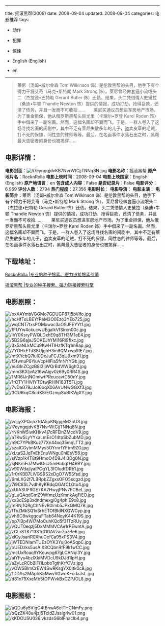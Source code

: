 
---
title: 摇滚黑帮(2008)
date: 2008-09-04
updated: 2008-09-04
categories: 电影推荐
tags:
- 动作
- 犯罪
- 惊悚

- English (English)
- en
---


> 莱尼（汤姆•威尔金森 Tom Wilkinson 饰）是伦敦黑帮的头目，他手下有个得力干将艾奇（马克•斯特朗 Mark Strong 饰）。莱尼曾经做套逼小流氓头二（杰拉德•巴特勒 Gerard Butler 饰）还债。结果，头二凭借情人史黛拉（桑迪•牛顿 Thandie Newton 饰）提供的情报，成功打劫，抢得巨款，还清了债务，并且一发而不可收拾……　　莱尼买通议员想进军房地产市场。为了重金担保，他从俄罗斯黑帮头目尤里（卡瑞尔•罗登 Karel Roden 饰）手中借来了一副名画。然而，这幅名画却不翼而飞。于是，一群人卷入了这场寻找名画的闹剧中，其中不乏有莱尼失散多年的儿子，盗卖皮草的毛贼，打不死的保镖，同性恋的律师等等。最后，在名画事件水落石出之时，黑帮最大告密者的身份也被揭穿……

## **电影详情**：

**电影封面**：<img src="https://image.tmdb.org/t/p/w200/i7eyngqjdvKB7NvrWtCjjTNNq8N.jpg" alt="/i7eyngqjdvKB7NvrWtCjjTNNq8N.jpg" title="/i7eyngqjdvKB7NvrWtCjjTNNq8N.jpg">
**电影名称**：摇滚黑帮
**原产地片名**：RocknRolla
**电影上映时间**：2008-09-04
**电影上映国家**：English (English)
**原产地语言**：en
**包含成人内容**：False
**是否纪录片**：False
**电影评分**：6.959
**评分人数**：2794
**热门程度**：27.356
**电影时长**：
**电影导演**：
**电影主演**：
**电影简介**：莱尼（汤姆•威尔金森 Tom Wilkinson 饰）是伦敦黑帮的头目，他手下有个得力干将艾奇（马克•斯特朗 Mark Strong 饰）。莱尼曾经做套逼小流氓头二（杰拉德•巴特勒 Gerard Butler 饰）还债。结果，头二凭借情人史黛拉（桑迪•牛顿 Thandie Newton 饰）提供的情报，成功打劫，抢得巨款，还清了债务，并且一发而不可收拾……　　莱尼买通议员想进军房地产市场。为了重金担保，他从俄罗斯黑帮头目尤里（卡瑞尔•罗登 Karel Roden 饰）手中借来了一副名画。然而，这幅名画却不翼而飞。于是，一群人卷入了这场寻找名画的闹剧中，其中不乏有莱尼失散多年的儿子，盗卖皮草的毛贼，打不死的保镖，同性恋的律师等等。最后，在名画事件水落石出之时，黑帮最大告密者的身份也被揭穿……

## **下载地址**：
[RocknRolla |专业的种子搜索、磁力链接搜索引擎](https://movie.amd794.com:2083/?search=RocknRolla&ordering=&mode=match_phrase&page_size=10&page=1)

[摇滚黑帮 |专业的种子搜索、磁力链接搜索引擎](https://movie.amd794.com:2083/?search=%E6%91%87%E6%BB%9A%E9%BB%91%E5%B8%AE&ordering=&mode=match_phrase&page_size=10&page=1)
 

## **电影剧照**：
<img src="https://image.tmdb.org/t/p/original/oxXAYmbVGGMo7GDUGP87j5bVlfo.jpg" alt="/oxXAYmbVGGMo7GDUGP87j5bVlfo.jpg" title="/oxXAYmbVGGMo7GDUGP87j5bVlfo.jpg"><img src="https://image.tmdb.org/t/p/original/hcHfToLBEYfPeM3O0Ezo3YEb725.jpg" alt="/hcHfToLBEYfPeM3O0Ezo3YEb725.jpg" title="/hcHfToLBEYfPeM3O0Ezo3YEb725.jpg"><img src="https://image.tmdb.org/t/p/original/wqCNT7txsPOMxwac3aO9JFEYYt1.jpg" alt="/wqCNT7txsPOMxwac3aO9JFEYYt1.jpg" title="/wqCNT7txsPOMxwac3aO9JFEYYt1.jpg"><img src="https://image.tmdb.org/t/p/original/fFUYw4okucwUEgaIkVfSircn00c.jpg" alt="/fFUYw4okucwUEgaIkVfSircn00c.jpg" title="/fFUYw4okucwUEgaIkVfSircn00c.jpg"><img src="https://image.tmdb.org/t/p/original/ihY0KsryPWQLDxhE9q8TH3M1eE4.jpg" alt="/ihY0KsryPWQLDxhE9q8TH3M1eE4.jpg" title="/ihY0KsryPWQLDxhE9q8TH3M1eE4.jpg"><img src="https://image.tmdb.org/t/p/original/5B2G6ajsJSOKEJhYMi16Ri9fIxc.jpg" alt="/5B2G6ajsJSOKEJhYMi16Ri9fIxc.jpg" title="/5B2G6ajsJSOKEJhYMi16Ri9fIxc.jpg"><img src="https://image.tmdb.org/t/p/original/3x5aNLkMCu9KwHTlHzfKTq1mRap.jpg" alt="/3x5aNLkMCu9KwHTlHzfKTq1mRap.jpg" title="/3x5aNLkMCu9KwHTlHzfKTq1mRap.jpg"><img src="https://image.tmdb.org/t/p/original/7YOHkFTdS8UjghH3m8QMxwplRE7.jpg" alt="/7YOHkFTdS8UjghH3m8QMxwplRE7.jpg" title="/7YOHkFTdS8UjghH3m8QMxwplRE7.jpg"><img src="https://image.tmdb.org/t/p/original/mtXYcbQ7luI0DxJuFCJ3qU9xm91.jpg" alt="/mtXYcbQ7luI0DxJuFCJ3qU9xm91.jpg" title="/mtXYcbQ7luI0DxJuFCJ3qU9xm91.jpg"><img src="https://image.tmdb.org/t/p/original/f5fwnuP6YiuVcpHlFla5fnNYYGb.jpg" alt="/f5fwnuP6YiuVcpHlFla5fnNYYGb.jpg" title="/f5fwnuP6YiuVcpHlFla5fnNYYGb.jpg"><img src="https://image.tmdb.org/t/p/original/euGlnZCgzB8I3IjWQrBdVlW6gh0.jpg" alt="/euGlnZCgzB8I3IjWQrBdVlW6gh0.jpg" title="/euGlnZCgzB8I3IjWQrBdVlW6gh0.jpg"><img src="https://image.tmdb.org/t/p/original/mm3KXljvAz16wAigv0z69y0RR4S.jpg" alt="/mm3KXljvAz16wAigv0z69y0RR4S.jpg" title="/mm3KXljvAz16wAigv0z69y0RR4S.jpg"><img src="https://image.tmdb.org/t/p/original/1MR6IJrjNOmiwtPReucavtC50nY.jpg" alt="/1MR6IJrjNOmiwtPReucavtC50nY.jpg" title="/1MR6IJrjNOmiwtPReucavtC50nY.jpg"><img src="https://image.tmdb.org/t/p/original/1rOTY1HlVIYTCtwjRHlN163T5Fi.jpg" alt="/1rOTY1HlVIYTCtwjRHlN163T5Fi.jpg" title="/1rOTY1HlVIYTCtwjRHlN163T5Fi.jpg"><img src="https://image.tmdb.org/t/p/original/7vDaG79JJoI6pqX06AVUNwGGXf3.jpg" alt="/7vDaG79JJoI6pqX06AVUNwGGXf3.jpg" title="/7vDaG79JJoI6pqX06AVUNwGGXf3.jpg"><img src="https://image.tmdb.org/t/p/original/3OU6kqC8cdX8rEOzmpSuBIKVgXY.jpg" alt="/3OU6kqC8cdX8rEOzmpSuBIKVgXY.jpg" title="/3OU6kqC8cdX8rEOzmpSuBIKVgXY.jpg">

## **电影海报**：
<img src="https://image.tmdb.org/t/p/original/vojjyXPQq5ZfdA5pKNjggeM2nU3.jpg" alt="/vojjyXPQq5ZfdA5pKNjggeM2nU3.jpg" title="/vojjyXPQq5ZfdA5pKNjggeM2nU3.jpg"><img src="https://image.tmdb.org/t/p/original/i7eyngqjdvKB7NvrWtCjjTNNq8N.jpg" alt="/i7eyngqjdvKB7NvrWtCjjTNNq8N.jpg" title="/i7eyngqjdvKB7NvrWtCjjTNNq8N.jpg"><img src="https://image.tmdb.org/t/p/original/rNKhW5iwKHkv4j7cRFElnZMcdV9.jpg" alt="/rNKhW5iwKHkv4j7cRFElnZMcdV9.jpg" title="/rNKhW5iwKHkv4j7cRFElnZMcdV9.jpg"><img src="https://image.tmdb.org/t/p/original/aTKwSLyYYxaLmEsO14tpSbZubMD.jpg" alt="/aTKwSLyYYxaLmEsO14tpSbZubMD.jpg" title="/aTKwSLyYYxaLmEsO14tpSbZubMD.jpg"><img src="https://image.tmdb.org/t/p/original/n9C7YPkBKuz77Xn44xq35mqLTT2.jpg" alt="/n9C7YPkBKuz77Xn44xq35mqLTT2.jpg" title="/n9C7YPkBKuz77Xn44xq35mqLTT2.jpg"><img src="https://image.tmdb.org/t/p/original/szaICGytmMMys5OYrnrfYFtm9ZO.jpg" alt="/szaICGytmMMys5OYrnrfYFtm9ZO.jpg" title="/szaICGytmMMys5OYrnrfYFtm9ZO.jpg"><img src="https://image.tmdb.org/t/p/original/xLtaS2JqTvEhEnuWNgu0hIEsV58.jpg" alt="/xLtaS2JqTvEhEnuWNgu0hIEsV58.jpg" title="/xLtaS2JqTvEhEnuWNgu0hIEsV58.jpg"><img src="https://image.tmdb.org/t/p/original/slVzp1k4T8t9HmoO4D9J4l3Dg0N.jpg" alt="/slVzp1k4T8t9HmoO4D9J4l3Dg0N.jpg" title="/slVzp1k4T8t9HmoO4D9J4l3Dg0N.jpg"><img src="https://image.tmdb.org/t/p/original/sjNKmFdZMwlOisz5mHabqfH4RBY.jpg" alt="/sjNKmFdZMwlOisz5mHabqfH4RBY.jpg" title="/sjNKmFdZMwlOisz5mHabqfH4RBY.jpg"><img src="https://image.tmdb.org/t/p/original/v90WdajlyalPCgYL3fOIudfDRb1.jpg" alt="/v90WdajlyalPCgYL3fOIudfDRb1.jpg" title="/v90WdajlyalPCgYL3fOIudfDRb1.jpg"><img src="https://image.tmdb.org/t/p/original/1r0rKBB7LIVGS9S2xDgO7W5Sfsd.jpg" alt="/1r0rKBB7LIVGS9S2xDgO7W5Sfsd.jpg" title="/1r0rKBB7LIVGS9S2xDgO7W5Sfsd.jpg"><img src="https://image.tmdb.org/t/p/original/6mLXG2f7LBRpbZZgxsOFO5scgzd.jpg" alt="/6mLXG2f7LBRpbZZgxsOFO5scgzd.jpg" title="/6mLXG2f7LBRpbZZgxsOFO5scgzd.jpg"><img src="https://image.tmdb.org/t/p/original/7i9C8SL7vdhKyKRdqQGAfCLGtu4.jpg" alt="/7i9C8SL7vdhKyKRdqQGAfCLGtu4.jpg" title="/7i9C8SL7vdhKyKRdqQGAfCLGtu4.jpg"><img src="https://image.tmdb.org/t/p/original/xUIA3UFRGE7KA7HwyjPNv7FCBeL.jpg" alt="/xUIA3UFRGE7KA7HwyjPNv7FCBeL.jpg" title="/xUIA3UFRGE7KA7HwyjPNv7FCBeL.jpg"><img src="https://image.tmdb.org/t/p/original/gLuQAqdGmZ9WfmzUzKmnkAgFiEO.jpg" alt="/gLuQAqdGmZ9WfmzUzKmnkAgFiEO.jpg" title="/gLuQAqdGmZ9WfmzUzKmnkAgFiEO.jpg"><img src="https://image.tmdb.org/t/p/original/xx3cESp3xdndmexgi0g4phiE9x8.jpg" alt="/xx3cESp3xdndmexgi0g4phiE9x8.jpg" title="/xx3cESp3xdndmexgi0g4phiE9x8.jpg"><img src="https://image.tmdb.org/t/p/original/mRNj1QRgChNEvR0lmb5JPxQMQ7B.jpg" alt="/mRNj1QRgChNEvR0lmb5JPxQMQ7B.jpg" title="/mRNj1QRgChNEvR0lmb5JPxQMQ7B.jpg"><img src="https://image.tmdb.org/t/p/original/fToZMkSQ1xSrhETOfBIdNXQWCyp.jpg" alt="/fToZMkSQ1xSrhETOfBIdNXQWCyp.jpg" title="/fToZMkSQ1xSrhETOfBIdNXQWCyp.jpg"><img src="https://image.tmdb.org/t/p/original/vh6C8wkggouFTab64NqyK44K19S.jpg" alt="/vh6C8wkggouFTab64NqyK44K19S.jpg" title="/vh6C8wkggouFTab64NqyK44K19S.jpg"><img src="https://image.tmdb.org/t/p/original/pp7lBp4WI7MoCuhKQd5f31TzRUy.jpg" alt="/pp7lBp4WI7MoCuhKQd5f31TzRUy.jpg" title="/pp7lBp4WI7MoCuhKQd5f31TzRUy.jpg"><img src="https://image.tmdb.org/t/p/original/vQUT0eqzj5DxMMMVCAe1rPEwntA.jpg" alt="/vQUT0eqzj5DxMMMVCAe1rPEwntA.jpg" title="/vQUT0eqzj5DxMMMVCAe1rPEwntA.jpg"><img src="https://image.tmdb.org/t/p/original/zCLr8TK713S1r01OAVzarzpzBe6.jpg" alt="/zCLr8TK713S1r01OAVzarzpzBe6.jpg" title="/zCLr8TK713S1r01OAVzarzpzBe6.jpg"><img src="https://image.tmdb.org/t/p/original/xlCyJsariR0XhuCefCa95xPS3V4.jpg" alt="/xlCyJsariR0XhuCefCa95xPS3V4.jpg" title="/xlCyJsariR0XhuCefCa95xPS3V4.jpg"><img src="https://image.tmdb.org/t/p/original/jWTEDNIamTUEzOYK3Yuj0oASqpC.jpg" alt="/jWTEDNIamTUEzOYK3Yuj0oASqpC.jpg" title="/jWTEDNIamTUEzOYK3Yuj0oASqpC.jpg"><img src="https://image.tmdb.org/t/p/original/oUEDzks5usAiX3CQbnRfF9k1wCC.jpg" alt="/oUEDzks5usAiX3CQbnRfF9k1wCC.jpg" title="/oUEDzks5usAiX3CQbnRfF9k1wCC.jpg"><img src="https://image.tmdb.org/t/p/original/mcUxRoaq9YKcuvpg67gLCANqi3Y.jpg" alt="/mcUxRoaq9YKcuvpg67gLCANqi3Y.jpg" title="/mcUxRoaq9YKcuvpg67gLCANqi3Y.jpg"><img src="https://image.tmdb.org/t/p/original/alYFyy4bzlXkiMVDcU9kDJd1lpH.jpg" alt="/alYFyy4bzlXkiMVDcU9kDJd1lpH.jpg" title="/alYFyy4bzlXkiMVDcU9kDJd1lpH.jpg"><img src="https://image.tmdb.org/t/p/original/aZyLcRCbBIFi1LpboTgthKrfCVz.jpg" alt="/aZyLcRCbBIFi1LpboTgthKrfCVz.jpg" title="/aZyLcRCbBIFi1LpboTgthKrfCVz.jpg"><img src="https://image.tmdb.org/t/p/original/vOWSBImCrEW4SwRKsgYX0Itk0c9.jpg" alt="/vOWSBImCrEW4SwRKsgYX0Itk0c9.jpg" title="/vOWSBImCrEW4SwRKsgYX0Itk0c9.jpg"><img src="https://image.tmdb.org/t/p/original/1DDAs2MAphK5MwvVGwoKFcdaJsL.jpg" alt="/1DDAs2MAphK5MwvVGwoKFcdaJsL.jpg" title="/1DDAs2MAphK5MwvVGwoKFcdaJsL.jpg"><img src="https://image.tmdb.org/t/p/original/d81o79XxeMb5tOPWvkBxCZPJOL8.jpg" alt="/d81o79XxeMb5tOPWvkBxCZPJOL8.jpg" title="/d81o79XxeMb5tOPWvkBxCZPJOL8.jpg">

## **电影图标**：
<img src="https://image.tmdb.org/t/p/original/aQDu6y5VIgC4tBnwA6etTHCNmFy.png" alt="/aQDu6y5VIgC4tBnwA6etTHCNmFy.png" title="/aQDu6y5VIgC4tBnwA6etTHCNmFy.png"><img src="https://image.tmdb.org/t/p/original/oQzZK48u4jzj5TcIdZJsalg4w01.png" alt="/oQzZK48u4jzj5TcIdZJsalg4w01.png" title="/oQzZK48u4jzj5TcIdZJsalg4w01.png"><img src="https://image.tmdb.org/t/p/original/xKDOUSU036ivkzdsG6bIFnaclb4.png" alt="/xKDOUSU036ivkzdsG6bIFnaclb4.png" title="/xKDOUSU036ivkzdsG6bIFnaclb4.png">
